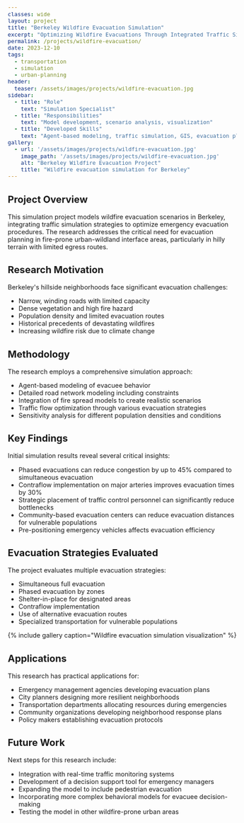 ```yaml
---
classes: wide
layout: project
title: "Berkeley Wildfire Evacuation Simulation"
excerpt: "Optimizing Wildfire Evacuations Through Integrated Traffic Simulation Strategies"
permalink: /projects/wildfire-evacuation/
date: 2023-12-10
tags:
  - transportation
  - simulation
  - urban-planning
header:
  teaser: /assets/images/projects/wildfire-evacuation.jpg
sidebar:
  - title: "Role"
    text: "Simulation Specialist"
  - title: "Responsibilities"
    text: "Model development, scenario analysis, visualization"
  - title: "Developed Skills"
    text: "Agent-based modeling, traffic simulation, GIS, evacuation planning"
gallery:
  - url: '/assets/images/projects/wildfire-evacuation.jpg'
    image_path: '/assets/images/projects/wildfire-evacuation.jpg'
    alt: "Berkeley Wildfire Evacuation Project"
    title: "Wildfire evacuation simulation for Berkeley"
---
```


<style>
    body {
        font-size: 90%; 
    }
</style>

## Project Overview

This simulation project models wildfire evacuation scenarios in Berkeley, integrating traffic simulation strategies to optimize emergency evacuation procedures. The research addresses the critical need for evacuation planning in fire-prone urban-wildland interface areas, particularly in hilly terrain with limited egress routes.

## Research Motivation

Berkeley's hillside neighborhoods face significant evacuation challenges:
- Narrow, winding roads with limited capacity
- Dense vegetation and high fire hazard
- Population density and limited evacuation routes
- Historical precedents of devastating wildfires
- Increasing wildfire risk due to climate change

## Methodology

The research employs a comprehensive simulation approach:
- Agent-based modeling of evacuee behavior
- Detailed road network modeling including constraints
- Integration of fire spread models to create realistic scenarios
- Traffic flow optimization through various evacuation strategies
- Sensitivity analysis for different population densities and conditions

## Key Findings

Initial simulation results reveal several critical insights:
- Phased evacuations can reduce congestion by up to 45% compared to simultaneous evacuation
- Contraflow implementation on major arteries improves evacuation times by 30%
- Strategic placement of traffic control personnel can significantly reduce bottlenecks
- Community-based evacuation centers can reduce evacuation distances for vulnerable populations
- Pre-positioning emergency vehicles affects evacuation efficiency

## Evacuation Strategies Evaluated

The project evaluates multiple evacuation strategies:
- Simultaneous full evacuation
- Phased evacuation by zones
- Shelter-in-place for designated areas
- Contraflow implementation
- Use of alternative evacuation routes
- Specialized transportation for vulnerable populations

{% include gallery caption="Wildfire evacuation simulation visualization" %}

## Applications

This research has practical applications for:
- Emergency management agencies developing evacuation plans
- City planners designing more resilient neighborhoods
- Transportation departments allocating resources during emergencies
- Community organizations developing neighborhood response plans
- Policy makers establishing evacuation protocols

## Future Work

Next steps for this research include:
- Integration with real-time traffic monitoring systems
- Development of a decision support tool for emergency managers
- Expanding the model to include pedestrian evacuation
- Incorporating more complex behavioral models for evacuee decision-making
- Testing the model in other wildfire-prone urban areas 